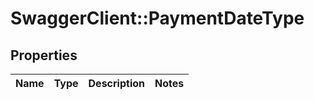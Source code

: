 # SwaggerClient::PaymentDateType

## Properties
Name | Type | Description | Notes
------------ | ------------- | ------------- | -------------

